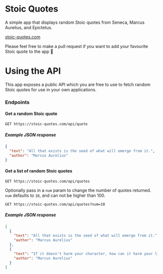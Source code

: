 # Stoic Quotes

A simple app that displays random Stoic quotes from Seneca, Marcus Aurelius, and Epictetus.

[stoic-quotes.com](https://stoic-quotes.com)

Please feel free to make a pull request if you want to add your favourite Stoic quote to the app 🙂

# Using the API

This app exposes a public API which you are free to use to fetch random Stoic quotes for use in your own applications.

### Endpoints

#### Get a random Stoic quote

```
GET https://stoic-quotes.com/api/quote
```

##### Example JSON response

```json
{
  "text": "All that exists is the seed of what will emerge from it.",
  "author": "Marcus Aurelius"
}
```

#### Get a list of random Stoic quotes

```
GET https://stoic-quotes.com/api/quotes
```

Optionally pass in a `num` param to change the number of quotes returned.
`num` defaults to `10`, and can not be higher than 100.

```
GET https://stoic-quotes.com/api/quotes?num=10
```

##### Example JSON response

```json
[
  {
    "text": "All that exists is the seed of what will emerge from it.",
    "author": "Marcus Aurelius"
  },
  {
    "text": "If it doesn't harm your character, how can it harm your life?",
    "author": "Marcus Aurelius"
  }
]
```
